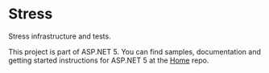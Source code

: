Stress
===

Stress infrastructure and tests.

This project is part of ASP.NET 5. You can find samples, documentation and getting started instructions for ASP.NET 5 at the [Home](https://github.com/aspnet/home) repo.
